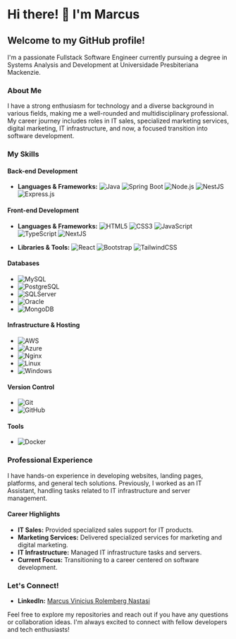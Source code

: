 # Hi there! 👋 I'm Marcus

## Welcome to my GitHub profile!

I'm a passionate Fullstack Software Engineer currently pursuing a degree in Systems Analysis and Development at Universidade Presbiteriana Mackenzie.

### About Me

I have a strong enthusiasm for technology and a diverse background in various fields, making me a well-rounded and multidisciplinary professional. My career journey includes roles in IT sales, specialized marketing services, digital marketing, IT infrastructure, and now, a focused transition into software development. 

### My Skills

#### Back-end Development
- **Languages & Frameworks:** 
  ![Java](https://img.shields.io/badge/-Java-007396?style=flat-square&logo=java)
  ![Spring Boot](https://img.shields.io/badge/-Spring%20Boot-6DB33F?style=flat-square&logo=spring-boot)
  ![Node.js](https://img.shields.io/badge/-Node.js-339933?style=flat-square&logo=node.js&logoColor=white)
  ![NestJS](https://img.shields.io/badge/-NestJS-000000?style=flat-square&logo=nest)
  ![Express.js](https://img.shields.io/badge/-Express.js-000000?style=flat-square&logo=express)

#### Front-end Development
- **Languages & Frameworks:** 
  ![HTML5](https://img.shields.io/badge/-HTML5-E34F26?style=flat-square&logo=html5&logoColor=white)
  ![CSS3](https://img.shields.io/badge/-CSS3-1572B6?style=flat-square&logo=css3)
  ![JavaScript](https://img.shields.io/badge/-JavaScript-F7DF1E?style=flat-square&logo=javascript&logoColor=black)
  ![TypeScript](https://img.shields.io/badge/-TypeScript-007ACC?style=flat-square&logo=typescript)
  ![NextJS](https://img.shields.io/badge/-next-js?style=flat-square&logo=next-js)
  
- **Libraries & Tools:** 
  ![React](https://img.shields.io/badge/-React-61DAFB?style=flat-square&logo=react&logoColor=black)
  ![Bootstrap](https://img.shields.io/badge/-Bootstrap-7952B3?style=flat-square&logo=bootstrap)
  ![TailwindCSS](https://img.shields.io/badge/-TailwindCSS-38B2AC?style=flat-square&logo=tailwind-css)

#### Databases
- ![MySQL](https://img.shields.io/badge/-MySQL-4479A1?style=flat-square&logo=mysql&logoColor=white)
- ![PostgreSQL](https://img.shields.io/badge/-PostgreSQL-336791?style=flat-square&logo=postgresql)
- ![SQLServer](https://img.shields.io/badge/-SQLServer-CC2927?style=flat-square&logo=microsoft-sql-server)
- ![Oracle](https://img.shields.io/badge/-Oracle-F80000?style=flat-square&logo=oracle)
- ![MongoDB](https://img.shields.io/badge/-MongoDB-47A248?style=flat-square&logo=mongodb)

#### Infrastructure & Hosting
- ![AWS](https://img.shields.io/badge/-AWS-232F3E?style=flat-square&logo=amazon-aws)
- ![Azure](https://img.shields.io/badge/-Azure-0078D4?style=flat-square&logo=microsoft-azure)
- ![Nginx](https://img.shields.io/badge/-Nginx-009639?style=flat-square&logo=nginx)
- ![Linux](https://img.shields.io/badge/-Linux-FCC624?style=flat-square&logo=linux&logoColor=black)
- ![Windows](https://img.shields.io/badge/-Windows-0078D6?style=flat-square&logo=windows&logoColor=white)

#### Version Control
- ![Git](https://img.shields.io/badge/-Git-F05032?style=flat-square&logo=git)
- ![GitHub](https://img.shields.io/badge/-GitHub-181717?style=flat-square&logo=github)

#### Tools
- ![Docker](https://img.shields.io/badge/-Docker-2496ED?style=flat-square&logo=docker&logoColor=white)

### Professional Experience

I have hands-on experience in developing websites, landing pages, platforms, and general tech solutions. Previously, I worked as an IT Assistant, handling tasks related to IT infrastructure and server management.

#### Career Highlights
- **IT Sales:** Provided specialized sales support for IT products.
- **Marketing Services:** Delivered specialized services for marketing and digital marketing.
- **IT Infrastructure:** Managed IT infrastructure tasks and servers.
- **Current Focus:** Transitioning to a career centered on software development.

### Let's Connect!
- **LinkedIn:** [Marcus Vinicius Rolemberg Nastasi](https://www.linkedin.com/in/marcus-vinicius-rolemberg-nastasi-1056601b7/)

Feel free to explore my repositories and reach out if you have any questions or collaboration ideas. I'm always excited to connect with fellow developers and tech enthusiasts!
